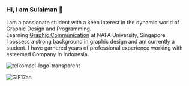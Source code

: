 ### Hi, I am Sulaiman 👋
I am a passionate student with a keen interest in the dynamic world of Graphic Design and Programming.</br>
Learning [Graphic Communication](https://www.nafa.edu.sg/) at NAFA University, Singapore</br>
I possess a strong background in graphic design and am currently a student. I have garnered years of professional experience working with esteemed Company in Indonesia.

![telkomsel-logo-transparent](https://github.com/Sulaimannabdul/Sulaimannabdul/assets/151133481/33129c3a-25c5-404a-ad4c-c095f0e3a756)

![GIF17an](https://github.com/Sulaimannabdul/Sulaimannabdul/assets/151133481/27a64c7e-fc45-497f-bb50-041a7df64262)
